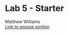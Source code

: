 # Lab 5 - Starter
Matthew Williams <br>
[Link to expose portion](https://matt0923.github.io/Lab5_Starter/expose.html)
